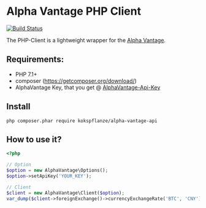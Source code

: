 # Alpha Vantage PHP Client

[![Build Status](https://travis-ci.org/kokspflanze/alpha-vantage-api.svg?branch=master)](https://travis-ci.org/kokspflanze/alpha-vantage-api)

The PHP-Client is a lightweight wrapper for the [Alpha Vantage](https://www.alphavantage.co).

## Requirements:
- PHP 7.1+
- composer (https://getcomposer.org/download/)
- AlphaVantage Key, that you get @ [AlphaVantage-Api-Key](https://www.alphavantage.co/support/#api-key)

## Install

```
php composer.phar require kokspflanze/alpha-vantage-api
```


## How to use it?

```php
<?php

// Option
$option = new AlphaVantage\Options();
$option->setApiKey('YOUR_KEY');

// Client
$client = new AlphaVantage\Client($option);
var_dump($client->foreignExchange()->currencyExchangeRate('BTC', 'CNY'));
```

